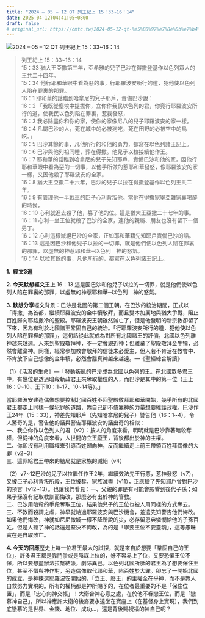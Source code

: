 ```yaml
---
title: "2024 – 05 – 12 QT 列王紀上 15：33~16：14"
date: 2025-04-12T04:41:05+0800
draft: false
# original_url: https://cmtc.tw/2024-05-12-qt-%e5%88%97%e7%8e%8b%e7%b4%80%e4%b8%8a-15%ef%bc%9a3316%ef%bc%9a14
---
```


![2024 – 05 – 12 QT 列王紀上 15：33\~16：14](/images/qt.jpg  "2024 – 05 – 12 QT 列王紀上 15：33\~16：14")

> 列王紀上 15：33\~16：14  
> 15：33 猶大王亞撒第三年，亞希雅的兒子巴沙在得撒登基作以色列眾人的王共二十四年。  
> 15：34 他行耶和華眼中看為惡的事，行耶羅波安所行的道，犯他使以色列人陷在罪裏的那罪。  
> 16：1 耶和華的話臨到哈拿尼的兒子耶戶，責備巴沙說：  
> 16：2 「我既從塵埃中提拔你，立你作我民以色列的君，你竟行耶羅波安所行的道，使我民以色列陷在罪裏，惹我發怒，  
> 16：3 我必除盡你和你的家，使你的家像尼八的兒子耶羅波安的家一樣。  
> 16：4 凡屬巴沙的人，死在城中的必被狗吃，死在田野的必被空中的鳥吃。」  
> 16：5 巴沙其餘的事，凡他所行的和他的勇力，都寫在以色列諸王記上。  
> 16：6 巴沙與他列祖同睡，葬在得撒。他兒子以拉接續他作王。  
> 16：7 耶和華的話臨到哈拿尼的兒子先知耶戶，責備巴沙和他的家，因他行耶和華眼中看為惡的一切事，以他手所做的惹耶和華發怒，像耶羅波安的家一樣，又因他殺了耶羅波安的全家。  
> 16：8 猶大王亞撒二十六年，巴沙的兒子以拉在得撒登基作以色列王共二年。  
> 16：9 有管理他一半戰車的臣子心利背叛他。當他在得撒家宰亞雜家裏喝醉的時候，  
> 16：10 心利就進去殺了他，篡了他的位。這是猶大王亞撒二十七年的事。  
> 16：11 心利一坐王位就殺了巴沙的全家，連他的親屬、朋友也沒有留下一個男丁。  
> 16：12 心利這樣滅絕巴沙的全家，正如耶和華藉先知耶戶責備巴沙的話。  
> 16：13 這是因巴沙和他兒子以拉的一切罪，就是他們使以色列人陷在罪裏的那罪，以虛無的神惹耶和華─以色列　神的怒氣。  
> 16：14 以拉其餘的事，凡他所行的，都寫在以色列諸王記上。

**1.  經文3遍**

**2. 今天默想經文**王上 16：13 這是因巴沙和他兒子以拉的一切罪，就是他們使以色列人陷在罪裏的那罪，以虛無的神惹耶和華─以色列　神的怒氣。

**3. 默想分享**經文背景：巴沙是北國的第二個王朝。在巴沙的統治期間，正式以「得撒」為首都，繼續耶羅波安的金牛犢敬拜，而且變本加厲地與猶大爭戰，阻止百姓歸向耶路撒冷的聖殿。耶羅波安王朝雖然滅亡了，但是他發明的新宗教卻留了下來，因為有利於北國諸王鞏固自己的統治。「行耶羅波安所行的道，犯他使以色列人陷在罪裡的那罪」，這句話從此就成為對所有北國諸王的評價，北國以色列離神越來越遠。人來到聖殿敬拜神，不一定會親近神；但離棄了聖殿敬拜金牛犢，必然會離棄神。同樣，經常參加教會敬拜的信徒未必愛主，但人若不肯活在教會中、不肯放下自己想像的金牛犢，必然會離真神越來越遠。—《聖經綜合解讀》

（1）《活潑的生命》—「發動叛亂的巴沙成為北國以色列的王。在北國眾多君王中，有幾位是透過暗殺執政君王來奪取權位的人，而巴沙是其中的第一位（王上16：9\~10、王下10：1\~17、10\~14等）。」

當耶羅波安建造偶像想要控制北國百姓不回聖殿敬拜耶和華開始，幾乎所有的北國君王都走上同樣一條犯罪的道路，靠自己卻不倚靠神的力量想要維護政權。巴沙作王24年（15：33），神差先知耶戶（先知哈拿尼的兒子）警告他（16：1\~4），令人驚奇的是，警告他的話與警告耶羅波安的話出奇的相似：  
一、我立你作以色列人的君（v2）：按人的角度來看，明明就是巴沙靠著暗殺奪權，但從神的角度來看，人世間的立王廢王，背後都出於神的主權。  
二、你卻沒有利用職權來引導百姓歸向神，反而繼續走上前王帶領百姓拜偶像的大罪（v2\~3）  
三、這罪給君王帶來的結局就是家族的滅絕（v4）

（2）v7\~12巴沙的兒子以拉繼任作王2年，繼續效法先王行惡，惹神發怒（v7），又被臣子心利背叛所殺，王位被奪，家族滅盡（v11），正應驗了先知耶戶曾對巴沙的預言（v12\~13）。也讓我們看見：一、父親的罪是有可能會影響到後代子孫；如果子孫沒有記取教訓而悔改，那麼必有出於神的管教。  
二、巴沙用暗殺的手段奪取王位，結果他兒子的王位也被人用同樣的方式奪去。  
三、不教而殺謂之虐，神早就給過耶羅波安與巴沙機會，差遣先知警告他們悔改。如果他們悔改，神就如尼尼微城一樣不降所說的災，必存留恩典憐憫給他的子孫百姓。但是人聽了神的話還是堅決不悔改，為的是「寧要王位不要靈魂」，這等愚昧實在是自取敗亡。

**4. 今天的回應**歷史上每一位君王最大的試探，就是來自於想要「鞏固自己的王位」。許多君王都是靠鬥爭或是陰謀上位的，好不容易上了位，又要恐懼王位不保，所以要想盡辦法拉幫結派，剷除異己。以色列北國所胝的君王為了想要保住王位，甚至不惜與神作對，另造偶像取代耶和華，陷百姓於大罪。卻忘了一開始北國的成立，是神揀選耶羅波安開始的，「立王、廢王」的主權全在乎神，而不是靠人自救努力實現的。所有的權柄都是神所賜予的，在位者最重要的不是「保住位置」，而是「忠心向神交帳」！大衛合神心意之處，在於他不眷戀王位，而是「戀慕神自己」，所以神應許大衛的後裔要永遠坐在寶座上（在基督身上實現），我們到底戀慕的是世界、金錢、地位、成功…，還是背後賜祝福的神自己呢？